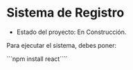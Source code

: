 <h1> Sistema de Registro</h1>

- Estado del proyecto: En Construcción. 

Para ejecutar el sistema, debes poner:

 ```npm install react````
